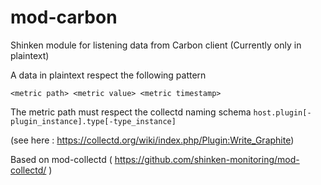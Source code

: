 mod-carbon
==========

Shinken module for listening data from Carbon client (Currently only in plaintext)

A data in plaintext respect the following pattern

```<metric path> <metric value> <metric timestamp>```

The metric path must respect the collectd naming schema
```host.plugin[-plugin_instance].type[-type_instance]```

(see here : https://collectd.org/wiki/index.php/Plugin:Write_Graphite)

Based on mod-collectd ( https://github.com/shinken-monitoring/mod-collectd/ )